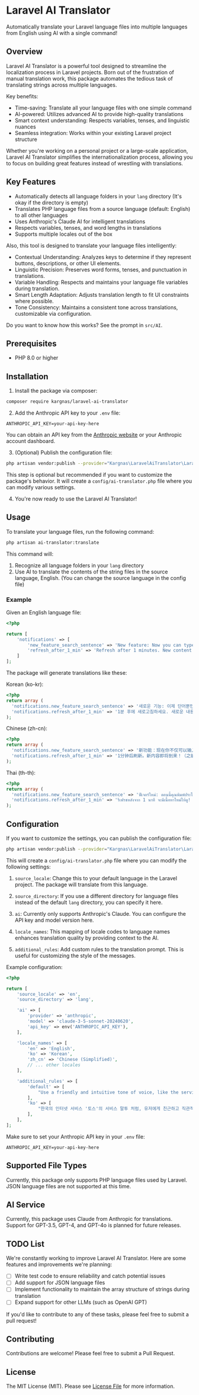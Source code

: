 # Laravel AI Translator

Automatically translate your Laravel language files into multiple languages from English using AI with a single command!

## Overview

Laravel AI Translator is a powerful tool designed to streamline the localization process in Laravel projects. Born out of the frustration of manual translation work, this package automates the tedious task of translating strings across multiple languages.

Key benefits:
- Time-saving: Translate all your language files with one simple command
- AI-powered: Utilizes advanced AI to provide high-quality translations
- Smart context understanding: Respects variables, tenses, and linguistic nuances
- Seamless integration: Works within your existing Laravel project structure

Whether you're working on a personal project or a large-scale application, Laravel AI Translator simplifies the internationalization process, allowing you to focus on building great features instead of wrestling with translations.

## Key Features

- Automatically detects all language folders in your `lang` directory (It's okay if the directory is empty)
- Translates PHP language files from a source language (default: English) to all other languages
- Uses Anthropic's Claude AI for intelligent translations
- Respects variables, tenses, and word lengths in translations
- Supports multiple locales out of the box

Also, this tool is designed to translate your language files intelligently:

- Contextual Understanding: Analyzes keys to determine if they represent buttons, descriptions, or other UI elements.
- Linguistic Precision: Preserves word forms, tenses, and punctuation in translations.
- Variable Handling: Respects and maintains your language file variables during translation.
- Smart Length Adaptation: Adjusts translation length to fit UI constraints where possible.
- Tone Consistency: Maintains a consistent tone across translations, customizable via configuration.

Do you want to know how this works? See the prompt in `src/AI`.

## Prerequisites

- PHP 8.0 or higher

## Installation

1. Install the package via composer:

```bash
composer require kargnas/laravel-ai-translator
```

2. Add the Anthropic API key to your `.env` file:

```
ANTHROPIC_API_KEY=your-api-key-here
```

You can obtain an API key from the [Anthropic website](https://www.anthropic.com) or your Anthropic account dashboard.

3. (Optional) Publish the configuration file:

```bash
php artisan vendor:publish --provider="Kargnas\LaravelAiTranslator\LaravelAiTranslatorServiceProvider"
```

This step is optional but recommended if you want to customize the package's behavior. It will create a `config/ai-translator.php` file where you can modify various settings.

4. You're now ready to use the Laravel AI Translator!

## Usage

To translate your language files, run the following command:

```bash
php artisan ai-translator:translate
```

This command will:
1. Recognize all language folders in your `lang` directory
2. Use AI to translate the contents of the string files in the source language, English. (You can change the source language in the config file)

### Example

Given an English language file:

```php
<?php

return [
    'notifications' => [
        'new_feature_search_sentence' => 'New feature: Now you can type sentences not only words. Even in your languages. The AI will translate them to Chinese.',
        'refresh_after_1_min' => 'Refresh after 1 minutes. New content will be available! (The previous model: :model, Updated: :updated_at)',
    ]
];
```

The package will generate translations like these:

Korean (ko-kr):
```php
<?php
return array (
  'notifications.new_feature_search_sentence' => '새로운 기능: 이제 단어뿐만 아니라 문장도 입력할 수 있어요. 심지어 여러분의 언어로도 가능해요.',
  'notifications.refresh_after_1_min' => '1분 후에 새로고침하세요. 새로운 내용이 준비될 거예요! (이전 모델: :model, 업데이트: :updated_at)',
);
```

Chinese (zh-cn):
```php
<?php
return array (
  'notifications.new_feature_search_sentence' => '新功能：现在你不仅可以输入单词，还可以输入句子。甚至可以用你的语言。',
  'notifications.refresh_after_1_min' => '1分钟后刷新。新内容即将到来！（之前的模型：:model，更新时间：:updated_at）',
);
```

Thai (th-th):
```php
<?php
return array (
  'notifications.new_feature_search_sentence' => 'ฟีเจอร์ใหม่: ตอนนี้คุณพิมพ์ประโยคได้แล้ว ไม่ใช่แค่คำเดียว แม้แต่ภาษาของคุณเอง',
  'notifications.refresh_after_1_min' => 'รีเฟรชหลังจาก 1 นาที จะมีเนื้อหาใหม่ให้ดู! (โมเดลก่อนหน้า: :model, อัปเดตเมื่อ: :updated_at)',
);
```

## Configuration

If you want to customize the settings, you can publish the configuration file:

```bash
php artisan vendor:publish --provider="Kargnas\LaravelAiTranslator\LaravelAiTranslatorServiceProvider"
```

This will create a `config/ai-translator.php` file where you can modify the following settings:

1. `source_locale`: Change this to your default language in the Laravel project. The package will translate from this language.

2. `source_directory`: If you use a different directory for language files instead of the default `lang` directory, you can specify it here.

3. `ai`: Currently only supports Anthropic's Claude. You can configure the API key and model version here.

4. `locale_names`: This mapping of locale codes to language names enhances translation quality by providing context to the AI.

5. `additional_rules`: Add custom rules to the translation prompt. This is useful for customizing the style of the messages.

Example configuration:

```php
<?php

return [
    'source_locale' => 'en',
    'source_directory' => 'lang',

    'ai' => [
        'provider' => 'anthropic',
        'model' => 'claude-3-5-sonnet-20240620',
        'api_key' => env('ANTHROPIC_API_KEY'),
    ],

    'locale_names' => [
        'en' => 'English',
        'ko' => 'Korean',
        'zh_cn' => 'Chinese (Simplified)',
        // ... other locales
    ],

    'additional_rules' => [
        'default' => [
            "Use a friendly and intuitive tone of voice, like the service tone of voice of 'Discord'.",
        ],
        'ko' => [
            "한국의 인터넷 서비스 '토스'의 서비스 말투 처럼, 유저에게 친근하고 직관적인 말투로 설명하고 존댓말로 설명하세요.",
        ],
    ],
];
```

Make sure to set your Anthropic API key in your `.env` file:

```
ANTHROPIC_API_KEY=your-api-key-here
```

## Supported File Types

Currently, this package only supports PHP language files used by Laravel. JSON language files are not supported at this time.

## AI Service

Currently, this package uses Claude from Anthropic for translations. Support for GPT-3.5, GPT-4, and GPT-4o is planned for future releases.

## TODO List

We're constantly working to improve Laravel AI Translator. Here are some features and improvements we're planning:

- [ ] Write test code to ensure reliability and catch potential issues
- [ ] Add support for JSON language files
- [ ] Implement functionality to maintain the array structure of strings during translation
- [ ] Expand support for other LLMs (such as OpenAI GPT)

If you'd like to contribute to any of these tasks, please feel free to submit a pull request!

## Contributing

Contributions are welcome! Please feel free to submit a Pull Request.

## License

The MIT License (MIT). Please see [License File](LICENSE.md) for more information.
